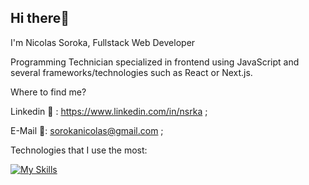 ## Hi there👋 

I'm Nicolas Soroka, Fullstack Web Developer

Programming Technician specialized in frontend using JavaScript and several frameworks/technologies such as React or Next.js.
 
Where to find me?

Linkedin 🔗 : https://www.linkedin.com/in/nsrka ;

E-Mail 📧: sorokanicolas@gmail.com ;

Technologies that I use the most:

[![My Skills](https://skillicons.dev/icons?i=js,html,css,react,nodejs,express,mongodb,next,typescript,redux,tailwind)](https://skillicons.dev)
 
 
